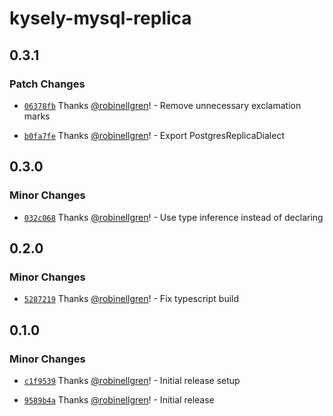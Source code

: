 # kysely-mysql-replica

## 0.3.1

### Patch Changes

- [`06378fb`](https://github.com/robinellgren/kysely-replica-dialect/commit/06378fb23185746942e2498cef6e32d95f2167c6) Thanks [@robinellgren](https://github.com/robinellgren)! - Remove unnecessary exclamation marks

- [`b0fa7fe`](https://github.com/robinellgren/kysely-replica-dialect/commit/b0fa7fe5d78804f1c19a3911002f564d0d7ab0cc) Thanks [@robinellgren](https://github.com/robinellgren)! - Export PostgresReplicaDialect

## 0.3.0

### Minor Changes

- [`032c068`](https://github.com/robinellgren/kysely-mysql-replica/commit/032c0681d9d735686e5f2d95499b86c49a4ae707) Thanks [@robinellgren](https://github.com/robinellgren)! - Use type inference instead of declaring

## 0.2.0

### Minor Changes

- [`5287219`](https://github.com/robinellgren/kysely-mysql-replica/commit/5287219b8d79390c31d1b850d9eb7afcaeea95a7) Thanks [@robinellgren](https://github.com/robinellgren)! - Fix typescript build

## 0.1.0

### Minor Changes

- [`c1f9539`](https://github.com/robinellgren/kysely-mysql-replica/commit/c1f95393a5a6dd500370c9452c98e5267263bfa4) Thanks [@robinellgren](https://github.com/robinellgren)! - Initial release setup

- [`9589b4a`](https://github.com/robinellgren/kysely-mysql-replica/commit/9589b4ad817eff7426f3e08042a6c27cd19cbda6) Thanks [@robinellgren](https://github.com/robinellgren)! - Initial release
